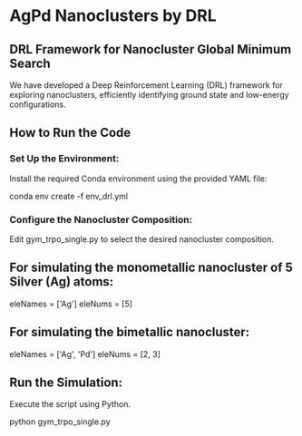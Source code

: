 # AgPd Nanoclusters by DRL

## DRL Framework for Nanocluster Global Minimum Search

We have developed a Deep Reinforcement Learning (DRL) framework for exploring nanoclusters, efficiently identifying ground state and low-energy configurations.


## How to Run the Code

### Set Up the Environment:

Install the required Conda environment using the provided YAML file:

conda env create -f env_drl.yml

### Configure the Nanocluster Composition:

Edit gym_trpo_single.py to select the desired nanocluster composition.

## For simulating the monometallic nanocluster of 5 Silver (Ag) atoms:

eleNames = ['Ag']
eleNums = [5]

## For simulating the bimetallic nanocluster:

eleNames = ['Ag', 'Pd']
eleNums = [2, 3]

## Run the Simulation:

Execute the script using Python.

python gym_trpo_single.py

